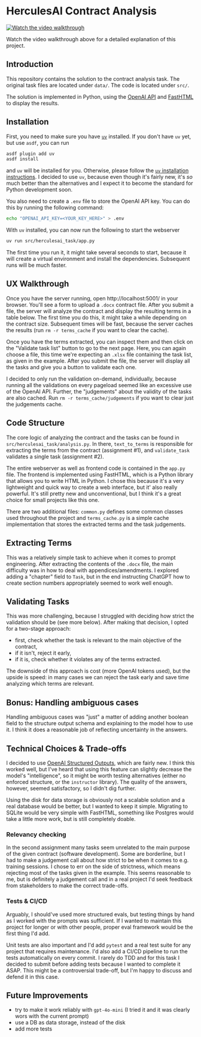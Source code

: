 # HerculesAI Contract Analysis

[![Watch the video walkthrough](https://cdn.loom.com/sessions/thumbnails/ff84a349d13243cb9dff54ee6188c7a3-80a66e3f62322f5d-full-play.gif)](https://www.loom.com/share/ff84a349d13243cb9dff54ee6188c7a3?sid=a61f0346-f637-407b-8aed-c16e9ab419f7)

Watch the video walkthrough above for a detailed explanation of this project.


## Introduction
This repository contains the solution to the contract analysis task. The original task files are located under `data/`. The code is located under `src/`.

The solution is implemented in Python, using the [OpenAI API](https://platform.openai.com/docs/api-reference/chat/) and [FastHTML](https:/fastht.ml/) to display the results.

## Installation

First, you need to make sure you have [`uv`](https://docs.astral.sh/uv/) installed. If you don't have `uv` yet, but use `asdf`, you can run

```bash
asdf plugin add uv
asdf install
```

and `uv` will be installed for you. Otherwise, please follow the [`uv` installation instructions](https://docs.astral.sh/uv/getting-started/installation/). I decided to use `uv`, because even though it's fairly new, it's _so_ much better than the alternatives and I expect it to become the standard for Python development soon.

You also need to create a `.env` file to store the OpenAI API key. You can do this by running the following command:

```bash
echo "OPENAI_API_KEY=<YOUR_KEY_HERE>" > .env
```

With `uv` installed, you can now run the following to start the webserver

```bash
uv run src/herculesai_task/app.py
```

The first time you run it, it might take several seconds to start, because it will create a virtual environment and install the dependencies. Subsequent runs will be much faster.

## UX Walkthrough

Once you have the server running, open http://localhost:5001/ in your browser. You'll see a form to upload a `.docx` contract file. After you submit a file, the server will analyze the contract and display the resulting terms in a table below. The first time you do this, it might take a while depending on the contract size. Subsequent times will be fast, because the server caches the results (run `rm -r terms_cache` if you want to clear the cache).

Once you have the terms extracted, you can inspect them and then click on the "Validate task list" button to go to the next page. Here, you can again choose a file, this time we're expecting an `.xlsx` file containing the task list, as given in the example. After you submit the file, the server will display all the tasks and give you a button to validate each one.

I decided to only run the validation on-demand, individually, because running all the validations on every pageload seemed like an excessive use of the OpenAI API. Further, the "judgements" about the validity of the tasks are also cached. Run `rm -r terms_cache/judgements` if you want to clear just the judgements cache.

## Code Structure

The core logic of analyzing the contract and the tasks can be found in `src/herculesai_task/analysis.py`. In there, `text_to_terms` is responsible for extracting the terms from the contract (assignment #1), and `validate_task` validates a single task (assignment #2).

The entire webserver as well as frontend code is contained in the `app.py` file. The frontend is implemented using FastHTML, which is a Python library that allows you to write HTML in Python. I chose this because it's a very lightweight and quick way to create a web interface, but it' also really powerful. It's still pretty new and unconventional, but I think it's a great choice for small projects like this one.

There are two additional files: `common.py` defines some common classes used throughout the project and `terms_cache.py` is a simple cache implementation that stores the extracted terms and the task judgements.

## Extracting Terms

This was a relatively simple task to achieve when it comes to prompt engineering. After extracting the contents of the `.docx` file, the main difficulty was in how to deal with appendices/amendments. I explored adding a "chapter" field to `Task`, but in the end instructing ChatGPT how to create section numbers appropriately seemed to work well enough.

## Validating Tasks

This was more challenging, because I struggled with deciding how strict the validation should be (see more below). After making that decision, I opted for a two-stage approach:

- first, check whether the task is relevant to the main objective of the contract,
- if it isn't, reject it early,
- if it is, check whether it violates any of the terms extracted.

The downside of this approach is cost (more OpenAI tokens used), but the upside is speed: in many cases we can reject the task early and save time analyzing which terms are relevant.

## Bonus: Handling ambiguous cases

Handling ambiguous cases was "just" a matter of adding another boolean field to the structure output schema and explaining to the model how to use it. I think it does a reasonable job of reflecting uncertainty in the answers.

## Technical Choices & Trade-offs

I decided to use [OpenAI Structured Outputs](https://platform.openai.com/docs/guides/structured-outputs/), which are fairly new. I think this worked well, but I've heard that using this feature can slightly decrease the model's "intelligence", so it might be worth testing alternatives (either no enforced structure, or the `instructor` library). The quality of the answers, however, seemed satisfactory, so I didn't dig further.

Using the disk for data storage is obviously not a scalable solution and a real database would be better, but I wanted to keep it simple. Migrating to SQLite would be very simple with FastHTML, something like Postgres would take a little more work, but is still completely doable.

### Relevancy checking

In the second assignment many tasks seem unrelated to the main purpose of the given contract (software development). Some are borderline, but I had to make a judgement call about how strict to be when it comes to e.g. training sessions. I chose to err on the side of strictness, which means rejecting most of the tasks given in the example. This seems reasonable to me, but is definitely a judgement call and in a real project I'd seek feedback from stakeholders to make the correct trade-offs.

### Tests & CI/CD

Arguably, I should've used more structured evals, but testing things by hand as I worked with the prompts was sufficient. If I wanted to maintain this project for longer or with other people, proper eval framework would be the first thing I'd add.

Unit tests are also important and I'd add `pytest` and a real test suite for any project that requires maintenance. I'd also add a CI/CD pipeline to run the tests automatically on every commit. I rarely do TDD and for this task I decided to submit before adding tests because I wanted to complete it ASAP. This might be a controversial trade-off, but I'm happy to discuss and defend it in this case.

## Future Improvements

- try to make it work reliably with `gpt-4o-mini` (I tried it and it was clearly wors with the current prompt)
- use a DB as data storage, instead of the disk
- add more tests
